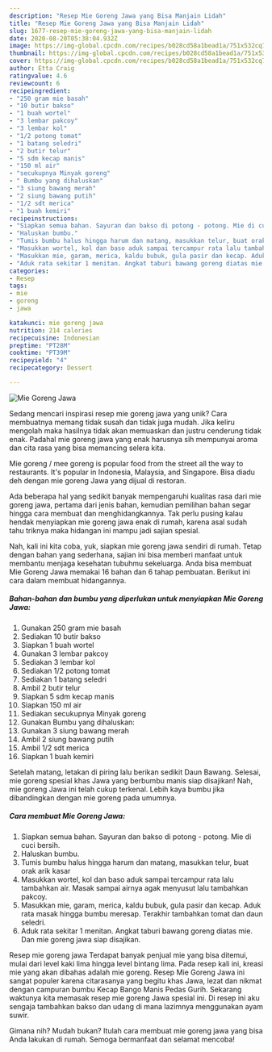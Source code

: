 ```yaml
---
description: "Resep Mie Goreng Jawa yang Bisa Manjain Lidah"
title: "Resep Mie Goreng Jawa yang Bisa Manjain Lidah"
slug: 1677-resep-mie-goreng-jawa-yang-bisa-manjain-lidah
date: 2020-08-20T05:38:04.932Z
image: https://img-global.cpcdn.com/recipes/b028cd58a1bead1a/751x532cq70/mie-goreng-jawa-foto-resep-utama.jpg
thumbnail: https://img-global.cpcdn.com/recipes/b028cd58a1bead1a/751x532cq70/mie-goreng-jawa-foto-resep-utama.jpg
cover: https://img-global.cpcdn.com/recipes/b028cd58a1bead1a/751x532cq70/mie-goreng-jawa-foto-resep-utama.jpg
author: Etta Craig
ratingvalue: 4.6
reviewcount: 6
recipeingredient:
- "250 gram mie basah"
- "10 butir bakso"
- "1 buah wortel"
- "3 lembar pakcoy"
- "3 lembar kol"
- "1/2 potong tomat"
- "1 batang seledri"
- "2 butir telur"
- "5 sdm kecap manis"
- "150 ml air"
- "secukupnya Minyak goreng"
- " Bumbu yang dihaluskan"
- "3 siung bawang merah"
- "2 siung bawang putih"
- "1/2 sdt merica"
- "1 buah kemiri"
recipeinstructions:
- "Siapkan semua bahan. Sayuran dan bakso di potong - potong. Mie di cuci bersih."
- "Haluskan bumbu."
- "Tumis bumbu halus hingga harum dan matang, masukkan telur, buat orak arik kasar"
- "Masukkan wortel, kol dan baso aduk sampai tercampur rata lalu tambahkan air. Masak sampai airnya agak menyusut lalu tambahkan pakcoy."
- "Masukkan mie, garam, merica, kaldu bubuk, gula pasir dan kecap. Aduk rata masak hingga bumbu meresap. Terakhir tambahkan tomat dan daun seledri."
- "Aduk rata sekitar 1 menitan. Angkat taburi bawang goreng diatas mie. Dan mie goreng jawa siap disajikan."
categories:
- Resep
tags:
- mie
- goreng
- jawa

katakunci: mie goreng jawa 
nutrition: 214 calories
recipecuisine: Indonesian
preptime: "PT28M"
cooktime: "PT39M"
recipeyield: "4"
recipecategory: Dessert

---
```



![Mie Goreng Jawa](https://img-global.cpcdn.com/recipes/b028cd58a1bead1a/751x532cq70/mie-goreng-jawa-foto-resep-utama.jpg)

Sedang mencari inspirasi resep mie goreng jawa yang unik? Cara membuatnya memang tidak susah dan tidak juga mudah. Jika keliru mengolah maka hasilnya tidak akan memuaskan dan justru cenderung tidak enak. Padahal mie goreng jawa yang enak harusnya sih mempunyai aroma dan cita rasa yang bisa memancing selera kita.

Mie goreng / mee goreng is popular food from the street all the way to restaurants. It&#39;s popular in Indonesia, Malaysia, and Singapore. Bisa diadu deh dengan mie goreng Jawa yang dijual di restoran.

Ada beberapa hal yang sedikit banyak mempengaruhi kualitas rasa dari mie goreng jawa, pertama dari jenis bahan, kemudian pemilihan bahan segar hingga cara membuat dan menghidangkannya. Tak perlu pusing kalau hendak menyiapkan mie goreng jawa enak di rumah, karena asal sudah tahu triknya maka hidangan ini mampu jadi sajian spesial.


Nah, kali ini kita coba, yuk, siapkan mie goreng jawa sendiri di rumah. Tetap dengan bahan yang sederhana, sajian ini bisa memberi manfaat untuk membantu menjaga kesehatan tubuhmu sekeluarga. Anda bisa membuat Mie Goreng Jawa memakai 16 bahan dan 6 tahap pembuatan. Berikut ini cara dalam membuat hidangannya.

<!--inarticleads1-->

##### Bahan-bahan dan bumbu yang diperlukan untuk menyiapkan Mie Goreng Jawa:

1. Gunakan 250 gram mie basah
1. Sediakan 10 butir bakso
1. Siapkan 1 buah wortel
1. Gunakan 3 lembar pakcoy
1. Sediakan 3 lembar kol
1. Sediakan 1/2 potong tomat
1. Sediakan 1 batang seledri
1. Ambil 2 butir telur
1. Siapkan 5 sdm kecap manis
1. Siapkan 150 ml air
1. Sediakan secukupnya Minyak goreng
1. Gunakan  Bumbu yang dihaluskan:
1. Gunakan 3 siung bawang merah
1. Ambil 2 siung bawang putih
1. Ambil 1/2 sdt merica
1. Siapkan 1 buah kemiri


Setelah matang, letakan di piring lalu berikan sedikit Daun Bawang. Selesai, mie goreng spesial khas Jawa yang berbumbu manis siap disajikan! Nah, mie goreng Jawa ini telah cukup terkenal. Lebih kaya bumbu jika dibandingkan dengan mie goreng pada umumnya. 

<!--inarticleads2-->

##### Cara membuat Mie Goreng Jawa:

1. Siapkan semua bahan. Sayuran dan bakso di potong - potong. Mie di cuci bersih.
1. Haluskan bumbu.
1. Tumis bumbu halus hingga harum dan matang, masukkan telur, buat orak arik kasar
1. Masukkan wortel, kol dan baso aduk sampai tercampur rata lalu tambahkan air. Masak sampai airnya agak menyusut lalu tambahkan pakcoy.
1. Masukkan mie, garam, merica, kaldu bubuk, gula pasir dan kecap. Aduk rata masak hingga bumbu meresap. Terakhir tambahkan tomat dan daun seledri.
1. Aduk rata sekitar 1 menitan. Angkat taburi bawang goreng diatas mie. Dan mie goreng jawa siap disajikan.


Resep mie goreng jawa Terdapat banyak penjual mie yang bisa ditemui, mulai dari level kaki lima hingga level bintang lima. Pada resep kali ini, kreasi mie yang akan dibahas adalah mie goreng. Resep Mie Goreng Jawa ini sangat populer karena citarasanya yang begitu khas Jawa, lezat dan nikmat dengan campuran bumbu Kecap Bango Manis Pedas Gurih. Sekarang waktunya kita memasak resep mie goreng Jawa spesial ini. Di resep ini aku sengaja tambahkan bakso dan udang di mana lazimnya menggunakan ayam suwir. 

Gimana nih? Mudah bukan? Itulah cara membuat mie goreng jawa yang bisa Anda lakukan di rumah. Semoga bermanfaat dan selamat mencoba!
